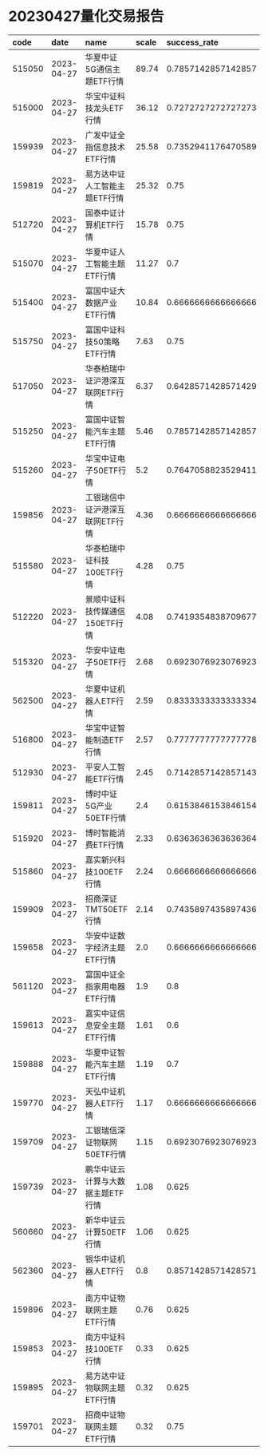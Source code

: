 # 20230427量化交易报告
 | code | date | name | scale | success_rate | 
 | :----- | :----- | :----- | :----- | :----- | 
 | 515050 | 2023-04-27 | 华夏中证5G通信主题ETF行情 | 89.74 | 0.7857142857142857 | 
 | 515000 | 2023-04-27 | 华宝中证科技龙头ETF行情 | 36.12 | 0.7272727272727273 | 
 | 159939 | 2023-04-27 | 广发中证全指信息技术ETF行情 | 25.58 | 0.7352941176470589 | 
 | 159819 | 2023-04-27 | 易方达中证人工智能主题ETF行情 | 25.32 | 0.75 | 
 | 512720 | 2023-04-27 | 国泰中证计算机ETF行情 | 15.78 | 0.75 | 
 | 515070 | 2023-04-27 | 华夏中证人工智能主题ETF行情 | 11.27 | 0.7 | 
 | 515400 | 2023-04-27 | 富国中证大数据产业ETF行情 | 10.84 | 0.6666666666666666 | 
 | 515750 | 2023-04-27 | 富国中证科技50策略ETF行情 | 7.63 | 0.75 | 
 | 517050 | 2023-04-27 | 华泰柏瑞中证沪港深互联网ETF行情 | 6.37 | 0.6428571428571429 | 
 | 515250 | 2023-04-27 | 富国中证智能汽车主题ETF行情 | 5.46 | 0.7857142857142857 | 
 | 515260 | 2023-04-27 | 华宝中证电子50ETF行情 | 5.2 | 0.7647058823529411 | 
 | 159856 | 2023-04-27 | 工银瑞信中证沪港深互联网ETF行情 | 4.36 | 0.6666666666666666 | 
 | 515580 | 2023-04-27 | 华泰柏瑞中证科技100ETF行情 | 4.28 | 0.75 | 
 | 512220 | 2023-04-27 | 景顺中证科技传媒通信150ETF行情 | 4.08 | 0.7419354838709677 | 
 | 515320 | 2023-04-27 | 华安中证电子50ETF行情 | 2.68 | 0.6923076923076923 | 
 | 562500 | 2023-04-27 | 华夏中证机器人ETF行情 | 2.59 | 0.8333333333333334 | 
 | 516800 | 2023-04-27 | 华宝中证智能制造ETF行情 | 2.57 | 0.7777777777777778 | 
 | 512930 | 2023-04-27 | 平安人工智能ETF行情 | 2.45 | 0.7142857142857143 | 
 | 159811 | 2023-04-27 | 博时中证5G产业50ETF行情 | 2.4 | 0.6153846153846154 | 
 | 515920 | 2023-04-27 | 博时智能消费ETF行情 | 2.33 | 0.6363636363636364 | 
 | 515860 | 2023-04-27 | 嘉实新兴科技100ETF行情 | 2.24 | 0.6666666666666666 | 
 | 159909 | 2023-04-27 | 招商深证TMT50ETF行情 | 2.14 | 0.7435897435897436 | 
 | 159658 | 2023-04-27 | 华安中证数字经济主题ETF行情 | 2.0 | 0.6666666666666666 | 
 | 561120 | 2023-04-27 | 富国中证全指家用电器ETF行情 | 1.9 | 0.8 | 
 | 159613 | 2023-04-27 | 嘉实中证信息安全主题ETF行情 | 1.61 | 0.6 | 
 | 159888 | 2023-04-27 | 华夏中证智能汽车主题ETF行情 | 1.19 | 0.7 | 
 | 159770 | 2023-04-27 | 天弘中证机器人ETF行情 | 1.17 | 0.6666666666666666 | 
 | 159709 | 2023-04-27 | 工银瑞信深证物联网50ETF行情 | 1.15 | 0.6923076923076923 | 
 | 159739 | 2023-04-27 | 鹏华中证云计算与大数据主题ETF行情 | 1.08 | 0.625 | 
 | 560660 | 2023-04-27 | 新华中证云计算50ETF行情 | 1.06 | 0.625 | 
 | 562360 | 2023-04-27 | 银华中证机器人ETF行情 | 0.8 | 0.8571428571428571 | 
 | 159896 | 2023-04-27 | 南方中证物联网主题ETF行情 | 0.76 | 0.625 | 
 | 159853 | 2023-04-27 | 南方中证科技100ETF行情 | 0.33 | 0.625 | 
 | 159895 | 2023-04-27 | 易方达中证物联网主题ETF行情 | 0.32 | 0.625 | 
 | 159701 | 2023-04-27 | 招商中证物联网主题ETF行情 | 0.32 | 0.75 | 
